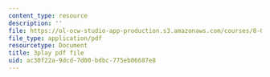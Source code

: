 ```yaml
---
content_type: resource
description: ''
file: https://ol-ocw-studio-app-production.s3.amazonaws.com/courses/8-04-quantum-physics-i-spring-2016/ac30f22a9dcd7d00bdbc775eb06687e8_0xNmc2tJ-YM.pdf
file_type: application/pdf
resourcetype: Document
title: 3play pdf file
uid: ac30f22a-9dcd-7d00-bdbc-775eb06687e8
---
```

